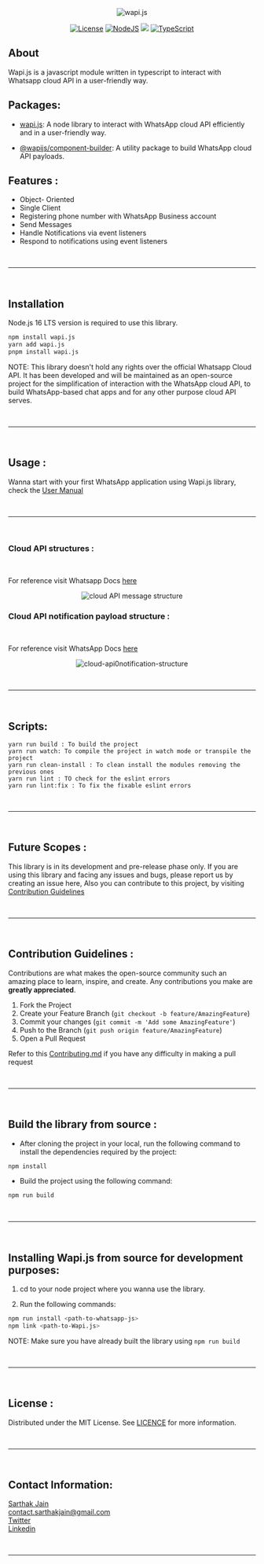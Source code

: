 <div align="center "><img src="https://media.discordapp.net/attachments/1046394448088674371/1149627540474953749/transparent_dark_mode.png?width=666&height=440" alt="wapi.js">  </div>

<!-- PROJECT SHIELDS -->
<div align="center">

<a href="">[![License](https://img.shields.io/github/license/Ileriayo/markdown-badges?style=for-the-badge)](./LICENSE)</a>
<a href="">![NodeJS](https://img.shields.io/badge/node.js-6DA55F?style=for-the-badge&logo=node.js&logoColor=white)</a>
<a href="">[<img src="https://img.shields.io/badge/NPM-%23000000.svg?style=for-the-badge&logo=npm&logoColor=white">](https://www.npmjs.com/package/@whatsappjs/Wapi.js)</a>
<a href="">![TypeScript](https://img.shields.io/badge/typescript-%23007ACC.svg?style=for-the-badge&logo=typescript&logoColor=white)</a>

</div>

## About

Wapi.js is a javascript module written in typescript to interact with Whatsapp cloud API in a user-friendly way.

## Packages:

-   [wapi.js]('/packages/wapi.js'): A node library to interact with WhatsApp cloud API efficiently and in a user-friendly way.

-   [@wapijs/component-builder]('/packages/component-generator): A utility package to build WhatsApp cloud API payloads.

## Features :

-   Object- Oriented
-   Single Client
-   Registering phone number with WhatsApp Business account
-   Send Messages
-   Handle Notifications via event listeners
-   Respond to notifications using event listeners

<br/><hr/><br/>

## Installation

Node.js 16 LTS version is required to use this library.

```sh
npm install wapi.js
yarn add wapi.js
pnpm install wapi.js
```

NOTE: This library doesn't hold any rights over the official Whatsapp Cloud API. It has been developed and will be maintained as an open-source project for the simplification of interaction with the WhatsApp cloud API, to build WhatsApp-based chat apps and for any other purpose cloud API serves.

<br/><hr/><br/>

## Usage :

Wanna start with your first WhatsApp application using Wapi.js library, check the [User Manual](./USER_MANUAL.md)

<br/><hr/><br/>

### Cloud API structures :

<br>

For reference visit Whatsapp Docs [here](https://developers.facebook.com/docs/whatsapp/cloud-api/reference/messages)

<div align="center"> <img src="https://media.discordapp.net/attachments/1034852580091777034/1042099563063947304/image.png?width=720&height=473" alt="cloud API message structure"> </div>

### Cloud API notification payload structure :

<br>

For reference visit WhatsApp Docs [here](https://developers.facebook.com/docs/whatsapp/cloud-api/webhooks/components)

<div align="center "> <img src="https://media.discordapp.net/attachments/1034852580091777034/1046371179163828264/notification_payload.png?width=720&height=434" alt="cloud-api0notification-structure"> </div>

<br/><hr/><br/>

## Scripts:

```
yarn run build : To build the project
yarn run watch: To compile the project in watch mode or transpile the project
yarn run clean-install : To clean install the modules removing the previous ones
yarn run lint : TO check for the eslint errors
yarn run lint:fix : To fix the fixable eslint errors
```

<br/><hr/><br/>

## Future Scopes :

This library is in its development and pre-release phase only. If you are using this library and facing any issues and bugs, please report us by creating an issue here, Also you can contribute to this project, by visiting [Contribution Guidelines](#contribution-guidelines)

<!-- ### Future tasks : -->

<br/><hr/><br/>

## Contribution Guidelines :

Contributions are what makes the open-source community such an amazing place to learn, inspire, and create. Any contributions you make are **greatly appreciated**.

1. Fork the Project
2. Create your Feature Branch (`git checkout -b feature/AmazingFeature`)
3. Commit your changes (`git commit -m 'Add some AmazingFeature'`)
4. Push to the Branch (`git push origin feature/AmazingFeature`)
5. Open a Pull Request

Refer to this [Contributing.md](./CONTRIBUTING.md) if you have any difficulty in making a pull request

<br/><hr/><br/>

## Build the library from source :

-   After cloning the project in your local, run the following command to install the dependencies required by the project:

```sh
npm install
```

-   Build the project using the following command:

```sh
npm run build
```

<br/><hr/><br/>

## Installing Wapi.js from source for development purposes:

1. cd to your node project where you wanna use the library.

2. Run the following commands:

```sh
npm run install <path-to-whatsapp-js>
npm link <path-to-Wapi.js>
```

NOTE: Make sure you have already built the library using `npm run build`

<br/><hr/><br/>

## License :

Distributed under the MIT License. See [LICENCE](./LICENSE) for more information.

<br/><hr/><br/>

## Contact Information:

[Sarthak Jain](https://sarthakjdev.com) <br/>
contact.sarthakjain@gmail.com <br/>
[Twitter](https://twitter.com/sarthakjdev) <br/>
[Linkedin](https://www.linkedin.com/in/sarthakjdev)

<br/><hr/><br/>
